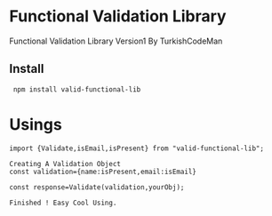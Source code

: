 # Functional Validation Library

Functional Validation Library Version1 By TurkishCodeMan

## Install
```
 npm install valid-functional-lib
 ```

# Usings

```
import {Validate,isEmail,isPresent} from "valid-functional-lib";

Creating A Validation Object
const validation={name:isPresent,email:isEmail}

const response=Validate(validation,yourObj);

Finished ! Easy Cool Using.
```